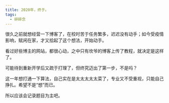 ```yaml
---
title: 2020年，终于。
tags: 
  - 碎碎念
---
```


很久之前就想经营一下博客了，在校时苦于任务繁多，迟迟没有动手；如今受疫情影响，赋闲在家，才又拾起了这个想法，开始动手。

看过好些博主的网站，都很心动，之中只有坎爷的博客上传了教程，就决定是这样了。

可能待到重新开学后又疏于打理了，但终究迈出了第一步，不是吗？
  
这一年想打通一下算法，自己实在是太太太太太菜了，专业又不受重视，只能自己挣扎。希望不是“想”而已。

所以应该会记录题目为主吧。
